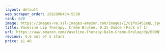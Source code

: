 ```yaml
---
layout: default 
﻿web_scraper_order: 1582906434-5538
rank: #20
image: https://images-na.ssl-images-amazon.com/images/I/81PuS4S2eQL.jpg
title: Vaseline Lip Therapy, Creme Brulee, 0.25 Ounce (Pack of 1)
url: https://www.amazon.com/Vaseline-Therapy-Balm-Creme-Brulee/dp/B00NYQSIY2/ref=zg_mw_beauty_20?_encoding=UTF8&psc=1&refRID=3TZEQS81A9Z428JNZMKD
reviews: 4.6 out of 5 stars
price: $1.48 
---
```

